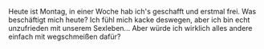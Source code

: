 Heute ist Montag, in einer Woche hab ich's geschafft und erstmal frei.
Was beschäftigt mich heute?
Ich fühl mich kacke deswegen, aber ich bin echt unzufrieden mit unserem Sexleben...
Aber würde ich wirklich alles andere einfach mit wegschmeißen dafür?
